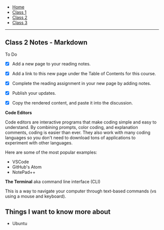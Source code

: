 - [Home](README.md)
- [Class 1](class1.md)
- [Class 2](class2.md)
- [Class 3](class3.md)

---

## Class 2 Notes - Markdown

To Do
- [x]  Add a new page to your reading notes.
- [x]  Add a link to this new page under the Table of Contents for this course.
- [x]  Complete the reading assignment in your new page by adding notes.
- [x]  Publish your updates.
- [x]  Copy the rendered content, and paste it into the discussion.


**Code Editors**

Code editors are interactive programs that make coding simple and easy to understand. By combining prompts, color coding, and explanation comments, coding is easier than ever. They also work with many coding languages so you don't need to download tons of applications to experiment with other languages. 

Here are some of the most popular examples:
- VSCode
- GitHub's Atom
- NotePad++


**The Terminal** aka command line interface (CLI)

This is a way to navigate your computer through text-based commands (vs using a mouse and keyboard). 


## Things I want to know more about

- Ubuntu
